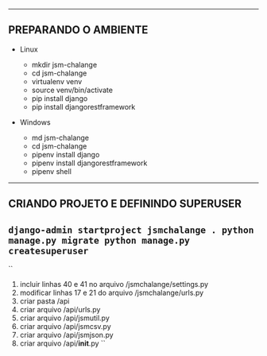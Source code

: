 ------------------------------------------------------------
PREPARANDO O AMBIENTE
------------------------------------------------------------

- Linux

   * mkdir jsm-chalange
   * cd jsm-chalange
   * virtualenv venv
   * source venv/bin/activate
   * pip install django
   * pip install djangorestframework

- Windows

   * md jsm-chalange
   * cd jsm-chalange
   * pipenv install django
   * pipenv install djangorestframework
   * pipenv shell

------------------------------------------------------------
CRIANDO PROJETO E DEFININDO SUPERUSER
------------------------------------------------------------

``
django-admin startproject jsmchalange .
python manage.py migrate
python manage.py createsuperuser
``
------------------------------------------------------------
``
1) incluir linhas 40 e 41 no arquivo /jsmchalange/settings.py
2) modificar linhas 17 e 21 do arquivo /jsmchalange/urls.py
3) criar pasta /api
4) criar arquivo /api/urls.py
5) criar arquivo /api/jsmutil.py
6) criar arquivo /api/jsmcsv.py
7) criar arquivo /api/jsmjson.py
8) criar arquivo /api/__init__.py
``